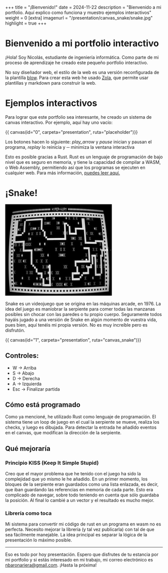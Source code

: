 +++
title = "¡Bienvenido!"
date = 2024-11-22
description = "Bienvenido a mi portfolio. Aquí explico como funciona y muestro ejemplos interactivos"
weight = 0
[extra]
imagenurl = "/presentation/canvas_snake/snake.jpg"
highlight = true
+++
<link href="https://fonts.googleapis.com/icon?family=Material+Icons" rel="stylesheet">

# Bienvenido a mi portfolio interactivo

¡Hola! Soy Nicolás, estudiante de ingeniería informática. Como parte de mi proceso de aprendizaje he creado este pequeño portfolio interactivo.

No soy diseñador web, el estilo de la web es una versión reconfigurada de la plantilla [blow](https://github.com/tchartron/blow). Para crear esta web he usado [Zola](https://www.getzola.org/documentation/getting-started/overview/), que permite usar plantillas y markdown para construir la web.

# Ejemplos interactivos

Para lograr que este portfolio sea interesante, he creado un sistema de canvas interactivo. Por ejemplo, aquí hay uno vacío:

{{ canvas(id="0", carpeta="presentation",  ruta="placeholder")}}

Los botones hacen lo siguiente:
<i class="material-icons">play_arrow</i> y <i class="material-icons">pause</i> inician y pausan el programa, 
<i class="material-icons">replay</i> lo reinicia y
**─** minimiza la ventana interactiva

Esto es posible gracias a Rust. Rust es un lenguaje de programación de bajo nivel que es seguro en memoria, y tiene la capacidad de compilar a WASM, o Web Assembly, permitiendo así que los programas se ejecuten en cualquier web. Para más información, [puedes leer aquí.](https://rustwasm.github.io/book/) 

# ¡Snake!

![Imagen de Snake de Wikipedia](/presentation/canvas_snake/snake.jpg)

Snake es un videojuego que se origina en las máquinas arcade, en 1976. La idea del juego es maniobrar la serpiente para comer todas las manzanas posibles sin chocar con las paredes o tu propio cuerpo. Seguramente todos hayáis jugado a una versión de Snake en algún momento de vuestra vida, pues bien, aquí tenéis mi propia versión. No es muy increíble pero es disfrutón.

{{ canvas(id="1", carpeta="presentation",  ruta="canvas_snake")}}

## Controles:
- W -> Arriba
- S -> Abajo
- D -> Derecha
- A -> Izquierda
- Esc -> Finalizar partida

## Cómo está programado

Como ya mencioné, he utilizado Rust como lenguaje de programación. El sistema tiene un loop de juego en el cual la serpiente se mueve, realiza los checks, y luego es dibujada. Para detectar la entrada he añadido eventos en el canvas, que modifican la dirección de la serpiente. 

## Qué mejoraría

### Principio KISS (Keep It Simple Stupid)

Creo que el mayor problema que he tenido con el juego ha sido la complejidad que yo mismo le he añadido. En un primer momento, los bloques de la serpiente eran guardados como una lista enlazada, es decir, que iban guardando las referencias en memoria de cada parte. Esto era complicado de navegar, sobre todo teniendo en cuenta que sólo guardaba la posición. Al final lo cambié a un vector y el resultado es mucho mejor.

### Librería como toca

Mi sistema para convertir mi código de rust en un programa en wasm no es perfecta. Necesito mejorar la librería (y tal vez publicarla) con tal de que sea fácilmente manejable. La idea principal es separar la lógica de la presentación lo máximo posible.

---

Eso es todo por hoy presentación. Espero que disfrutes de tu estancia por mi portfolio y si estás interesado en mi trabajo, mi correo electrónico es [nbaronariera@gmail.com](mailto:nbaronariera@gmail.com).
¡Hasta la próxima!
